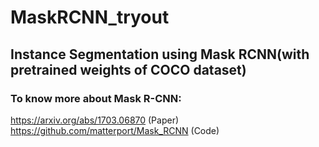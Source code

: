 # MaskRCNN_tryout
## Instance Segmentation using Mask RCNN(with pretrained weights of COCO dataset)


### To know more about Mask R-CNN:
https://arxiv.org/abs/1703.06870 (Paper)
https://github.com/matterport/Mask_RCNN (Code)

